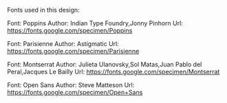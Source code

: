 Fonts used in this design:

Font: Poppins
Author: Indian Type Foundry,Jonny Pinhorn
Url: https://fonts.google.com/specimen/Poppins

Font: Parisienne
Author: Astigmatic
Url: https://fonts.google.com/specimen/Parisienne

Font: Montserrat
Author: Julieta Ulanovsky,Sol Matas,Juan Pablo del Peral,Jacques Le Bailly
Url: https://fonts.google.com/specimen/Montserrat

Font: Open Sans
Author: Steve Matteson
Url: https://fonts.google.com/specimen/Open+Sans
